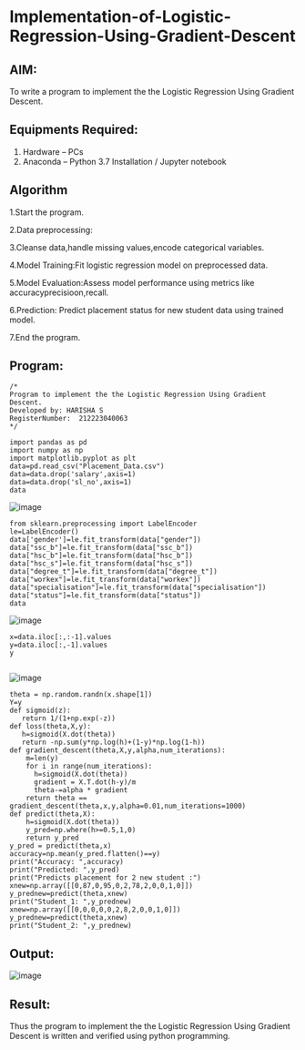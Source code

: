 # Implementation-of-Logistic-Regression-Using-Gradient-Descent

## AIM:
To write a program to implement the the Logistic Regression Using Gradient Descent.

## Equipments Required:
1. Hardware – PCs
2. Anaconda – Python 3.7 Installation / Jupyter notebook

## Algorithm
1.Start the program.

2.Data preprocessing:

3.Cleanse data,handle missing values,encode categorical variables.

4.Model Training:Fit logistic regression model on preprocessed data.

5.Model Evaluation:Assess model performance using metrics like accuracyprecisioon,recall.

6.Prediction: Predict placement status for new student data using trained model.

7.End the program.

## Program:
```
/*
Program to implement the the Logistic Regression Using Gradient Descent.
Developed by: HARISHA S
RegisterNumber:  212223040063
*/
```
```
import pandas as pd 
import numpy as np 
import matplotlib.pyplot as plt 
data=pd.read_csv("Placement_Data.csv")
data=data.drop('salary',axis=1) 
data=data.drop('sl_no',axis=1)
data 
```
![image](https://github.com/user-attachments/assets/1b001be1-90a0-448a-97cd-cfbbd08723d1)

```
from sklearn.preprocessing import LabelEncoder
le=LabelEncoder()
data['gender']=le.fit_transform(data["gender"])
data["ssc_b"]=le.fit_transform(data["ssc_b"])
data["hsc_b"]=le.fit_transform(data["hsc_b"])
data["hsc_s"]=le.fit_transform(data["hsc_s"])
data["degree_t"]=le.fit_transform(data["degree_t"])
data["workex"]=le.fit_transform(data["workex"])
data["specialisation"]=le.fit_transform(data["specialisation"])
data["status"]=le.fit_transform(data["status"])
data

```
![image](https://github.com/user-attachments/assets/4bbd017d-0e8a-4a5b-8dc7-df6ed906e8db)
```
x=data.iloc[:,:-1].values 
y=data.iloc[:,-1].values
y 


```
![image](https://github.com/user-attachments/assets/3804d421-d4a3-4478-aa3a-346920028454)

```
theta = np.random.randn(x.shape[1]) 
Y=y 
def sigmoid(z): 
   return 1/(1+np.exp(-z))
def loss(theta,X,y): 
   h=sigmoid(X.dot(theta))
   return -np.sum(y*np.log(h)+(1-y)*np.log(1-h)) 
def gradient_descent(theta,X,y,alpha,num_iterations): 
    m=len(y)
    for i in range(num_iterations): 
      h=sigmoid(X.dot(theta)) 
      gradient = X.T.dot(h-y)/m 
      theta-=alpha * gradient
    return theta == gradient_descent(theta,x,y,alpha=0.01,num_iterations=1000) 
def predict(theta,X): 
    h=sigmoid(X.dot(theta)) 
    y_pred=np.where(h>=0.5,1,0) 
    return y_pred 
y_pred = predict(theta,x) 
accuracy=np.mean(y_pred.flatten()==y) 
print("Accuracy: ",accuracy) 
print("Predicted: ",y_pred)
print("Predicts placement for 2 new student :")
xnew=np.array([[0,87,0,95,0,2,78,2,0,0,1,0]]) 
y_prednew=predict(theta,xnew) 
print("Student_1: ",y_prednew) 
xnew=np.array([[0,0,0,0,0,2,8,2,0,0,1,0]]) 
y_prednew=predict(theta,xnew) 
print("Student_2: ",y_prednew)

```
## Output:
![image](https://github.com/user-attachments/assets/fe8d8b5d-ecd4-4805-ba07-d1f33360d0c9)



## Result:
Thus the program to implement the the Logistic Regression Using Gradient Descent is written and verified using python programming.

